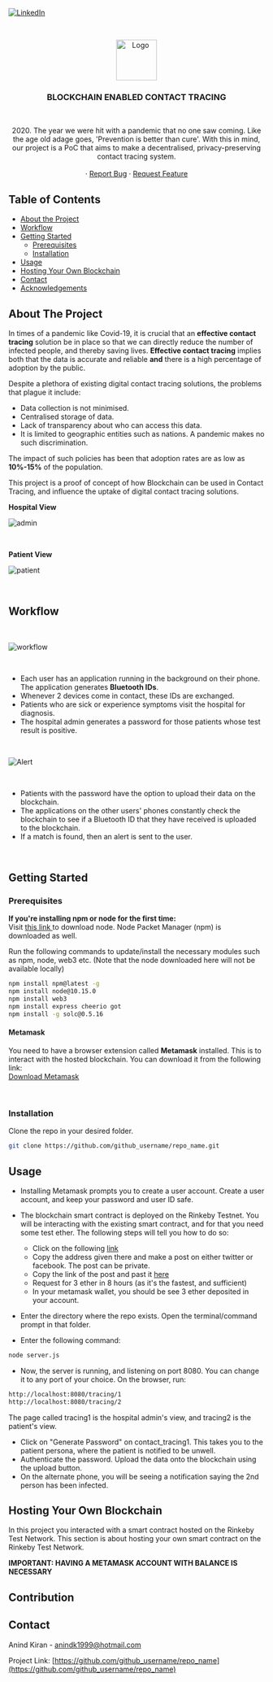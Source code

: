 <!-- PROJECT SHIELDS -->
<!--
*** I'm using markdown "reference style" links for readability.
*** Reference links are enclosed in brackets [ ] instead of parentheses ( ).
*** See the bottom of this document for the declaration of the reference variables
*** for contributors-url, forks-url, etc. This is an optional, concise syntax you may use.
*** https://www.markdownguide.org/basic-syntax/#reference-style-links
-->
[![LinkedIn][linkedin-shield]][linkedin-url]



<!-- PROJECT LOGO -->
<br />
<p align="center">
  <a href="https://github.com/github_username/repo_name">
    <img src="readme/Picture1.svg" alt="Logo" width="80" height="80">
  </a>

  <h3 align="center">BLOCKCHAIN ENABLED CONTACT TRACING</h3>
  <br />

  <p align="center">
    2020. The year we were hit with a pandemic that no one saw coming. Like the age old adage goes, 'Prevention is better than cure'. With this in mind, our project is a PoC that aims to make a decentralised, privacy-preserving contact tracing system. 
    <br />
    <!-- <a href="https://github.com/github_username/repo_name"><strong>Explore the docs »</strong></a> -->
    <br />
    <!-- <a href="https://github.com/github_username/repo_name">View Demo</a> -->
    ·
    <a href="https://github.com/github_username/repo_name/issues">Report Bug</a>
    ·
    <a href="https://github.com/github_username/repo_name/issues">Request Feature</a>
  </p>
</p>



<!-- TABLE OF CONTENTS -->
## Table of Contents

* [About the Project](#about-the-project)
* [Workflow](#Workflow)  
* [Getting Started](#getting-started)
  * [Prerequisites](#prerequisites)
  * [Installation](#installation)
* [Usage](#usage)
* [Hosting Your Own Blockchain](#Hosting-your-own-blockchain)
* [Contact](#contact)
* [Acknowledgements](#acknowledgements)



<!-- ABOUT THE PROJECT -->
## About The Project
In times of a pandemic like Covid-19, it is crucial that an **effective contact tracing** solution be in place so that we can directly reduce the number of infected people, and thereby saving lives. **Effective contact tracing** implies both that the data is accurate and reliable **and** there is a high percentage of adoption by the public.  

Despite a plethora of existing digital contact tracing solutions, the problems that plague it include:

* Data collection is not minimised.
* Centralised storage of data.
* Lack of transparency about who can access this data.
* It is limited to geographic entities such as nations. A pandemic makes no such discrimination. 

The impact of such policies has been that adoption rates are as low as **10%-15%** of the population. 

This project is a proof of concept of how Blockchain can be used in Contact Tracing, and influence the uptake of digital contact tracing solutions.

<!-- [![Product Name Screen Shot][product-screenshot]](https://example.com) -->

<!-- Here's a blank template to get started:
**To avoid retyping too much info. Do a search and replace with your text editor for the following:**
`github_username`, `repo_name`, `twitter_handle`, `email` -->

**Hospital View**

![admin](readme/hospital_view.gif)

<br>


**Patient View**

![patient](readme/patient_view.gif)

<br>

## Workflow

<br>

![workflow](readme/workflow.gif) 

<br>

* Each user has an application running in the background on their phone. The application generates **Bluetooth IDs**.
* Whenever 2 devices come in contact, these IDs are exchanged.  
* Patients who are sick or experience symptoms visit the hospital for diagnosis. 
* The hospital admin generates a password for those patients whose test result is positive. 

<br>

![Alert](readme/alert_generation.gif)

<br>

* Patients with the password have the option to upload their data on the blockchain. 
* The applications on the other users' phones constantly check the blockchain to see if a Bluetooth ID that they have received is uploaded to the blockchain. 
* If a match is found, then an alert is sent to the user. 

<!-- GETTING STARTED -->
<br>

## Getting Started

### Prerequisites

<!-- The blockchain can either deployed locally on your machine, or you can interact with an already hosted blockchain. You can also host your won blockchain. The specific commands can be found in the relevant subheadings. The following commands are common for both cases.  -->

**If you're installing npm or node for the first time:** <br>
Visit <a href = "https://nodejs.org/en/download/">this link </a> to download node. Node Packet Manager (npm) is downloaded as well. 


Run the following commands to update/install the necessary modules such as npm, node, web3 etc.
(Note that the node downloaded here will not be available locally)
```sh
npm install npm@latest -g
npm install node@10.15.0 
npm install web3 
npm install express cheerio got
npm install -g solc@0.5.16
```

#### Metamask 
You need to have a browser extension called **Metamask** installed. This is to interact with the hosted blockchain. You can download it from the following link:
<br>
<a href = "https://metamask.io/">Download Metamask</a>

<br>

### Installation

Clone the repo in your desired folder.
```sh
git clone https://github.com/github_username/repo_name.git
```


<!-- USAGE EXAMPLES -->
## Usage
* Installing Metamask prompts you to create a user account. Create a user account, and keep your password and user ID safe. 
* The blockchain smart contract is deployed on the Rinkeby Testnet. You will be interacting with the existing smart contract, and for that you need some test ether. The following steps will tell you how to do so: 
    * Click on the following <a href = "">link</a>
    * Copy the address given there and make a post on either twitter or facebook. The post can be private. 
    * Copy the link of the post and past it <a href = "">here</a>
    * Request for 3 ether in 8 hours (as it's the fastest, and sufficient)
    * In your metamask wallet, you should be see 3 ether deposited in your account. 


* Enter the directory where the repo exists. Open the terminal/command prompt in that folder. 
* Enter the following command: 
```sh
node server.js
```
* Now, the server is running, and listening on port 8080. You can change it to any port of your choice. 
On the browser, run:
```sh
http://localhost:8080/tracing/1
http://localhost:8080/tracing/2
```
The page called tracing1 is the hospital admin's view, and tracing2 is the patient's view. 
* Click on "Generate Password" on contact_tracing1. This takes you to the patient persona, where the patient is notified to be unwell. 
* Authenticate the password. Upload the data onto the blockchain using the upload button. 
* On the alternate phone, you will be seeing a notification saying the 2nd person has been infected.  

<!-- Use this space to show useful examples of how a project can be used. Additional screenshots, code examples and demos work well in this space. You may also link to more resources. -->

<!-- _For more examples, please refer to the [Documentation](https://example.com)_ -->



<!-- ROADMAP 
## Roadmap

See the [open issues](https://github.com/github_username/repo_name/issues) for a list of proposed features (and known issues).
-->


<!-- CONTRIBUTING -->
## Hosting Your Own Blockchain

In this project you interacted with a smart contract hosted on the Rinkeby Test Network. This section is about hosting your own smart contract on the Rinkeby Test Network. 

**IMPORTANT: HAVING A METAMASK ACCOUNT WITH BALANCE IS NECESSARY** 


## Contribution



<!-- CONTACT -->
## Contact

Anind Kiran  - anindk1999@hotmail.com

Project Link: [https://github.com/github_username/repo_name](https://github.com/github_username/repo_name)



<!-- ACKNOWLEDGEMENTS 
## Acknowledgements

* []()
* []()
* []()
-->




<!-- MARKDOWN LINKS & IMAGES -->
<!-- https://www.markdownguide.org/basic-syntax/#reference-style-links -->

[linkedin-shield]: https://img.shields.io/badge/-LinkedIn-black.svg?style=flat-square&logo=linkedin&colorB=555
[linkedin-url]: https://www.linkedin.com/in/anind-k-621447197/
[product-screenshot]: images/screenshot.png
